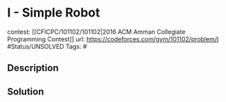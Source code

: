 # I - Simple Robot

contest: [[CFICPC/101102/101102|2016 ACM Amman Collegiate Programming Contest]]
url: https://codeforces.com/gym/101102/problem/I
#Status/UNSOLVED
Tags: #

## Description

## Solution

